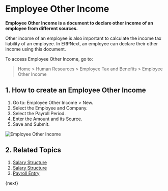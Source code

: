 <!-- add-breadcrumbs -->
# Employee Other Income


**Employee Other Income is a document to declare other income of an employee from different sources.**


Other income of an employee is also important to calculate the income tax liability of an employee. In ERPNext, an employee can declare their other income using this document.

To access Employee Other Income, go to:
> Home > Human Resources > Employee Tax and Benefits > Employee Other Income

## 1. How to create an Employee Other Income

1. Go to: Employee Other Income > New.
1. Select the Employee and Company.
1. Select the Payroll Period.
1. Enter the Amount and its Source.
1. Save and Submit.

<img class="screenshot" alt="Employee Other Income" src="/docs/v12/assets/img/human-resources/employee-other-income.png">

## 2. Related Topics

1. [Salary Structure](/docs/v12/user/manual/en/human-resources/salary-structure)
1. [Salary Structure](/docs/v12/user/manual/en/human-resources/salary-slip)
1. [Payroll Entry](/docs/v12/user/manual/en/human-resources/payroll-entry)

{next}
